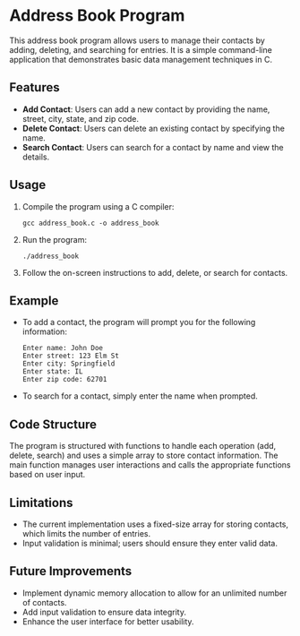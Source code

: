 # Address Book Program

This address book program allows users to manage their contacts by adding, deleting, and searching for entries. It is a simple command-line application that demonstrates basic data management techniques in C.

## Features

- **Add Contact**: Users can add a new contact by providing the name, street, city, state, and zip code.
- **Delete Contact**: Users can delete an existing contact by specifying the name.
- **Search Contact**: Users can search for a contact by name and view the details.

## Usage

1. Compile the program using a C compiler:
   ```
   gcc address_book.c -o address_book
   ```

2. Run the program:
   ```
   ./address_book
   ```

3. Follow the on-screen instructions to add, delete, or search for contacts.

## Example

- To add a contact, the program will prompt you for the following information:
  ```
  Enter name: John Doe
  Enter street: 123 Elm St
  Enter city: Springfield
  Enter state: IL
  Enter zip code: 62701
  ```

- To search for a contact, simply enter the name when prompted.

## Code Structure

The program is structured with functions to handle each operation (add, delete, search) and uses a simple array to store contact information. The main function manages user interactions and calls the appropriate functions based on user input.

## Limitations

- The current implementation uses a fixed-size array for storing contacts, which limits the number of entries.
- Input validation is minimal; users should ensure they enter valid data.

## Future Improvements

- Implement dynamic memory allocation to allow for an unlimited number of contacts.
- Add input validation to ensure data integrity.
- Enhance the user interface for better usability.